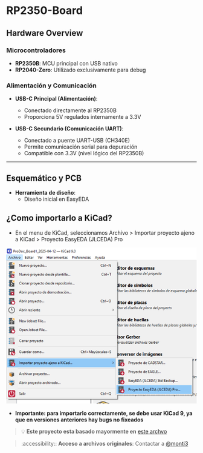 # RP2350-Board

## Hardware Overview

### Microcontroladores
- **RP2350B**: MCU principal con USB nativo
- **RP2040-Zero**: Utilizado exclusivamente para debug 

### Alimentación y Comunicación
- **USB-C Principal (Alimentación)**:
  - Conectado directamente al RP2350B
  - Proporciona 5V regulados internamente a 3.3V

- **USB-C Secundario (Comunicación UART)**:
  - Conectado a puente UART-USB (CH340E)
  - Permite comunicación serial para depuración
  - Compatible con 3.3V (nivel lógico del RP2350B)

---

## Esquemático y PCB
- **Herramienta de diseño**:
  - Diseño inicial en EasyEDA
 
## ¿Como importarlo a KiCad? 
  - En el menu de KiCad, seleccionamos Archivo > Importar proyecto ajeno a KiCad > Proyecto EasyEDA (JLCEDA) Pro
   <p align="center">
  <img src="images/image.png" alt="Descripción de la imagen" width="600"/>
</p>

  - **Importante: para importarlo correctamente, se debe usar KiCad 9, ya que en versiones anteriores hay bugs no fixeados**


> :bulb: **Este proyecto esta basado mayormente en** [este archvo](https://datasheets.raspberrypi.com/rp2350/hardware-design-with-rp2350.pdf)

> :accessibility:: **Acceso a archivos originales**: Contactar a [@monti3](https://github.com/monti3)

